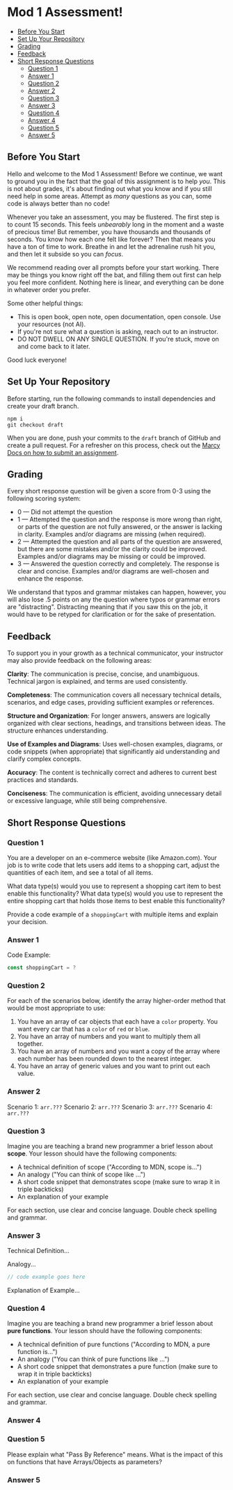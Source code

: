 # Mod 1 Assessment!

- [Before You Start](#before-you-start)
- [Set Up Your Repository](#set-up-your-repository)
- [Grading](#grading)
- [Feedback](#feedback)
- [Short Response Questions](#short-response-questions)
  - [Question 1](#question-1)
  - [Answer 1](#answer-1)
  - [Question 2](#question-2)
  - [Answer 2](#answer-2)
  - [Question 3](#question-3)
  - [Answer 3](#answer-3)
  - [Question 4](#question-4)
  - [Answer 4](#answer-4)
  - [Question 5](#question-5)
  - [Answer 5](#answer-5)

## Before You Start

Hello and welcome to the Mod 1 Assessment! Before we continue, we want to ground you in the fact that the goal of this assignment is to help *you*. This is not about grades, it's about finding out what you know and if you still need help in some areas. Attempt as *many* questions as you can, some code is always better than no code!

Whenever you take an assessment, you may be flustered. The first step is to count 15 seconds. This feels *unbearably* long in the moment and a waste of precious time! But remember, you have thousands and thousands of seconds. You know how each one felt like forever? Then that means you have a ton of time to work. Breathe in and let the adrenaline rush hit you, and then let it subside so you can *focus*.

We recommend reading over all prompts before your start working. There may be things you know right off the bat, and filling them out first can help you feel more confident. Nothing here is linear, and everything can be done in whatever order you prefer.

Some other helpful things:

- This is open book, open note, open documentation, open console. Use your resources (not AI).
- If you're not sure what a question is asking, reach out to an instructor.
- DO NOT DWELL ON ANY SINGLE QUESTION. If you're stuck, move on and come back to it later.

Good luck everyone!

## Set Up Your Repository

Before starting, run the following commands to install dependencies and create your draft branch.

```
npm i 
git checkout draft
```

When you are done, push your commits to the `draft` branch of GitHub and create a pull request. For a refresher on this process, check out the [Marcy Docs on how to submit an assignment](https://marcylabschool.gitbook.io/marcy-lab-school-docs/fullstack-curriculum/how-tos/working-with-assignments#how-to-work-on-assignments).

## Grading

Every short response question will be given a score from 0-3 using the following scoring system:

* 0 — Did not attempt the question
* 1 — Attempted the question and the response is more wrong than right, or parts of the question are not fully answered, or the answer is lacking in clarity. Examples and/or diagrams are missing (when required).
* 2 — Attempted the question and all parts of the question are answered, but there are some mistakes and/or the clarity could be improved. Examples and/or diagrams may be missing or could be improved.
* 3 — Answered the question correctly and completely. The response is clear and concise. Examples and/or diagrams are well-chosen and enhance the response.

We understand that typos and grammar mistakes can happen, however, you will also lose .5 points on any the question where typos or grammar errors are "distracting". Distracting meaning that if you saw this on the job, it would have to be retyped for clarification or for the sake of presentation.

## Feedback

To support you in your growth as a technical communicator, your instructor may also provide feedback on the following areas:

**Clarity**: The communication is precise, concise, and unambiguous. Technical jargon is explained, and terms are used consistently.

**Completeness**: The communication covers all necessary technical details, scenarios, and edge cases, providing sufficient examples or references.

**Structure and Organization**: For longer answers, answers are logically organized with clear sections, headings, and transitions between ideas. The structure enhances understanding.

**Use of Examples and Diagrams**: Uses well-chosen examples, diagrams, or code snippets (when appropriate) that significantly aid understanding and clarify complex concepts.

**Accuracy**: The content is technically correct and adheres to current best practices and standards.

**Conciseness**: The communication is efficient, avoiding unnecessary detail or excessive language, while still being comprehensive.

## Short Response Questions

### Question 1
You are a developer on an e-commerce website (like Amazon.com). Your job is to write code that lets users add items to a shopping cart, adjust the quantities of each item, and see a total of all items.

What data type(s) would you use to represent a shopping cart item to best enable this functionality? 
What data type(s) would you use to represent the entire shopping cart that holds those items to best enable this functionality? 

Provide a code example of a `shoppingCart` with multiple items and explain your decision.

### Answer 1 

Code Example:

```js
const shoppingCart = ?
```

### Question 2

For each of the scenarios below, identify the array higher-order method that would be most appropriate to use:

1. You have an array of car objects that each have a `color` property. You want every car that has a `color` of `red` or `blue`.
2. You have an array of numbers and you want to multiply them all together.
3. You have an array of numbers and you want a copy of the array where each number has been rounded down to the nearest integer.
4. You have an array of generic values and you want to print out each value.

### Answer 2

Scenario 1: `arr.???`
Scenario 2: `arr.???`
Scenario 3: `arr.???`
Scenario 4: `arr.???`

### Question 3

Imagine you are teaching a brand new programmer a brief lesson about **scope**. Your lesson should have the following components:

* A technical definition of scope ("According to MDN, scope is...")
* An analogy ("You can think of scope like ...")
* A short code snippet that demonstrates scope (make sure to wrap it in triple backticks)
* An explanation of your example

For each section, use clear and concise language. Double check spelling and grammar.

### Answer 3

Technical Definition...

Analogy...

```js
// code example goes here
```

Explanation of Example...


### Question 4

Imagine you are teaching a brand new programmer a brief lesson about **pure functions**. Your lesson should have the following components:

* A technical definition of pure functions ("According to MDN, a pure function is...")
* An analogy ("You can think of pure functions like ...")
* A short code snippet that demonstrates a pure function (make sure to wrap it in triple backticks)
* An explanation of your example

For each section, use clear and concise language. Double check spelling and grammar.

### Answer 4


### Question 5 
Please explain what "Pass By Reference" means. What is the impact of this on functions that have Arrays/Objects as parameters?

### Answer 5

 